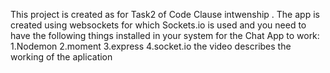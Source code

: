This project is created as for Task2 of Code Clause intwenship . The app is created using websockets for which Sockets.io is used and you need to have the following things installed in your system for the Chat App to work:
1.Nodemon
2.moment
3.express
4.socket.io
the video describes the working of the aplication
